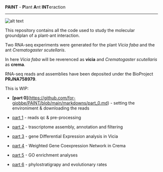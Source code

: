 
**PAINT** - **P**lant **A**nt **INT**eraction

---

![alt text](https://www.dtservice-fi.com/wp-content/uploads/2020/10/dtservice-disinfestazione-formica-crematogaster-scutellaris-1-thegem-gallery-sidebar.jpg)

This repository contains all the code used to study the molecular groundplan of a plant-ant interaction.

Two RNA-seq experiments were generated for the plant _Vicia faba_ and the ant _Crematogaster scutellaris_.

In here _Vicia faba_ will be reverenced as **vicia** and _Crematogaster scutellaris_ as **crema**.

RNA-seq reads and assemblies have been deposited under the BioProject **PRJNA758979**.


This is WIP:

- **[part 0]**(https://github.com/for-giobbe/PAINT/blob/main/markdowns/part_0.md) - setting the environiment & downloading the reads

- [part 1](https://github.com/for-giobbe/PAINT/blob/main/markdowns/part_1.md) - reads qc & pre-processing

- [part 2](https://github.com/for-giobbe/PAINT/blob/main/markdowns/part_2.md) - trascriptome assembly, annotation and filtering

- [part 3](https://github.com/for-giobbe/PAINT/blob/main/markdowns/part_3.md) - gene Differential Expression analysis in Vicia

- [part 4](https://github.com/for-giobbe/PAINT/blob/main/markdowns/part_4.md) - Weighted Gene Coexpression Network in Crema

- [part 5](https://github.com/for-giobbe/PAINT/blob/main/markdowns/part_5.md) - GO enrichment analyses

- [part 6](https://github.com/for-giobbe/PAINT/blob/main/markdowns/part_6.md) - phylostratigrapy and evolutionary rates

